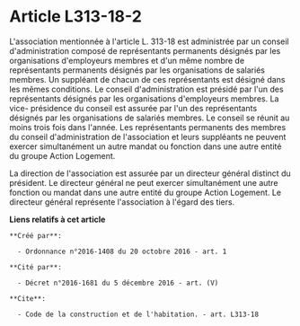 # Article L313-18-2

L'association mentionnée à l'article L. 313-18 est administrée par un conseil d'administration composé de représentants
permanents désignés par les organisations d'employeurs membres et d'un même nombre de représentants permanents désignés par
les organisations de salariés membres. Un suppléant de chacun de ces représentants est désigné dans les mêmes conditions. Le
conseil d'administration est présidé par l'un des représentants désignés par les organisations d'employeurs membres. La vice-
présidence du conseil est assurée par l'un des représentants désignés par les organisations de salariés membres. Le conseil
se réunit au moins trois fois dans l'année. Les représentants permanents des membres du conseil d'administration de
l'association et leurs suppléants ne peuvent exercer simultanément un autre mandat ou fonction dans une autre entité du
groupe Action Logement. 

La direction de l'association est assurée par un directeur général distinct du président. Le directeur général ne peut
exercer simultanément une autre fonction ou mandat dans une autre entité du groupe Action Logement. Le directeur général
représente l'association à l'égard des tiers.

**Liens relatifs à cet article**

	**Créé par**:

	  - Ordonnance n°2016-1408 du 20 octobre 2016 - art. 1

	**Cité par**:

	  - Décret n°2016-1681 du 5 décembre 2016 - art. (V)

	**Cite**:

	  - Code de la construction et de l'habitation. - art. L313-18
